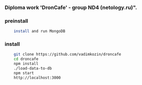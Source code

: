 ###  Diploma work 'DronCafe' - group ND4 (netology.ru)".

### preinstall
```bash
    install and run MongoDB
```

### install
```bash
    git clone https://github.com/vadimkozin/droncafe 
    cd droncafe
    npm install
    ./load-data-to-db
    npm start
    http://localhost:3000
```


